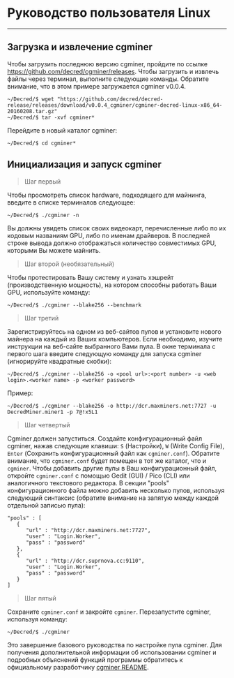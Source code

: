 # <i class="fa fa-linux"></i> Руководство пользователя Linux 

---

## <i class="fa fa-download"></i> Загрузка и извлечение cgminer

Чтобы загрузить последнюю версию cgminer, пройдите по ссылке https://github.com/decred/cgminer/releases. Чтобы загрузить и извлечь файлы через терминал, выполните следующие команды. Обратите внимание, что в этом примере загружается cgminer v0.0.4.

```no-highlight
~/Decred/$ wget "https://github.com/decred/decred-release/releases/download/v0.0.4_cgminer/cgminer-decred-linux-x86_64-20160208.tar.gz"
~/Decred/$ tar -xvf cgminer*
```

Перейдите в новый каталог cgminer:

```
~/Decred/$ cd cgminer*
```

## <i class="fa fa-play-circle"></i> Инициализация и запуск cgminer

> Шаг первый

Чтобы просмотреть список hardware, подходящего для майнинга, введите в списке терминалов следующее:

```no-highlight
~/Decred/$ ./cgminer -n
```

Вы должны увидеть список своих видеокарт, перечисленные либо по их кодовым названиям GPU, либо по именам драйверов. В последней строке вывода должно отображаться количество совместимых GPU, которыми Вы можете майнить.

> Шаг второй (необязательный)

Чтобы протестировать Вашу систему и узнать хэшрейт (производственную мощность), на котором способны работать Ваши GPU, используйте команду:

```no-highlight
~/Decred/$ ./cgminer --blake256 --benchmark
```

> Шаг третий

Зарегистрируйтесь на одном из веб-сайтов пулов и установите нового майнера на каждый из Ваших компьютеров. Если необходимо, изучите инструкции на веб-сайте выбранного Вами пула. В окне терминала с первого шага введите следующую команду для запуска cgminer (игнорируйте квадратные скобки):

```no-highlight
~/Decred/$ ./cgminer --blake256 -o <pool url>:<port number> -u <web login>.<worker name> -p <worker password>
```

Пример:

```no-highlight
~/Decred/$ ./cgminer --blake256 -o http://dcr.maxminers.net:7727 -u DecredMiner.miner1 -p 7@!x5L1
```

> Шаг четвертый

Cgminer должен запуститься. Создайте конфигурационный файл cgminer, нажав следующие клавиши: `S` (Настройки), `W` (Write Config File), `Enter` (Сохранить конфигурационный файл как `cgminer.conf`). Обратите внимание, что `cgminer.conf` будет помещен в тот же каталог, что и `cgminer`. Чтобы добавить другие пулы в Ваш конфигурационный файл, откройте `cgminer.conf` с помощью Gedit (GUI) / Pico (CLI) или аналогичного текстового редактора. В секции "pools" конфигурационного файла можно добавить несколько пулов, используя следующий синтаксис (обратите внимание на запятую между каждой отдельной записью пула):

```no-highlight
"pools" : [
   {
      "url" : "http://dcr.maxminers.net:7727",
      "user" : "Login.Worker",
      "pass" : "password"
   },
   {
      "url" : "http://dcr.suprnova.cc:9110",
      "user" : "Login.Worker",
      "pass" : "password"
   }
]
```

> Шаг пятый

Сохраните `cgminer.conf` и закройте `cgminer`. Перезапустите cgminer, используя команду:

```no-highlight
~/Decred/$ ./cgminer
```

Это завершение базового руководства по настройке пула cgminer. Для получения дополнительной информации об использовании cgminer и подробных объяснений функций программы обратитесь к официальному разработчику [cgminer README](https://github.com/decred/cgminer/blob/3.7/README).
